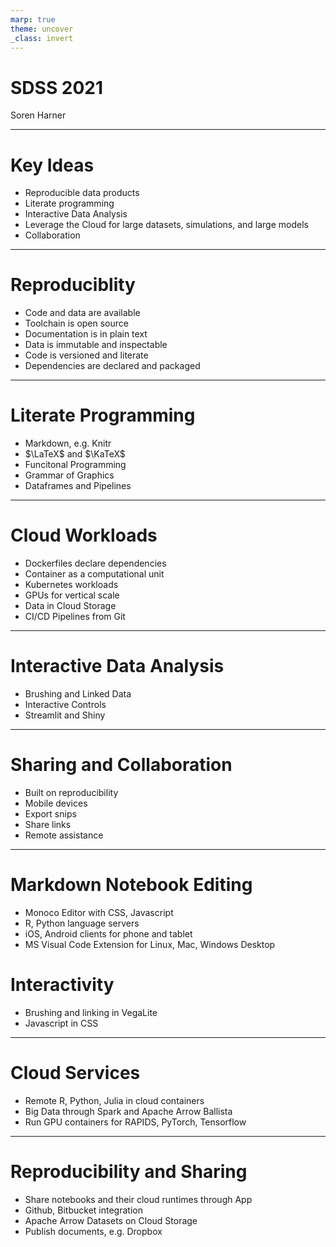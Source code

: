 ```yaml
---
marp: true
theme: uncover
_class: invert
---
```


# SDSS 2021

Soren Harner

---

# Key Ideas

* Reproducible data products
* Literate programming
* Interactive Data Analysis
* Leverage the Cloud for large datasets, simulations, and large models
* Collaboration

---

# Reproduciblity

* Code and data are available
* Toolchain is open source
* Documentation is in plain text
* Data is immutable and inspectable
* Code is versioned and literate
* Dependencies are declared and packaged

---

# Literate Programming

* Markdown, e.g. Knitr
* $\LaTeX$ and $\KaTeX$
* Funcitonal Programming
* Grammar of Graphics
* Dataframes and Pipelines

---

# Cloud Workloads

* Dockerfiles declare dependencies
* Container as a computational unit
* Kubernetes workloads
* GPUs for vertical scale
* Data in Cloud Storage
* CI/CD Pipelines from Git

---

# Interactive Data Analysis

* Brushing and Linked Data
* Interactive Controls
* Streamlit and Shiny

---

# Sharing and Collaboration

* Built on reproducibility
* Mobile devices
* Export snips
* Share links
* Remote assistance

---

# Markdown Notebook Editing

* Monoco Editor with CSS, Javascript
* R, Python language servers
* iOS, Android clients for phone and tablet
* MS Visual Code Extension for Linux, Mac, Windows Desktop

# Interactivity

* Brushing and linking in VegaLite
* Javascript in CSS

---

# Cloud Services

* Remote R, Python, Julia in cloud containers
* Big Data through Spark and Apache Arrow Ballista
* Run GPU containers for RAPIDS, PyTorch, Tensorflow

---

# Reproducibility and Sharing

* Share notebooks and their cloud runtimes through App
* Github, Bitbucket integration
* Apache Arrow Datasets on Cloud Storage
* Publish documents, e.g. Dropbox
